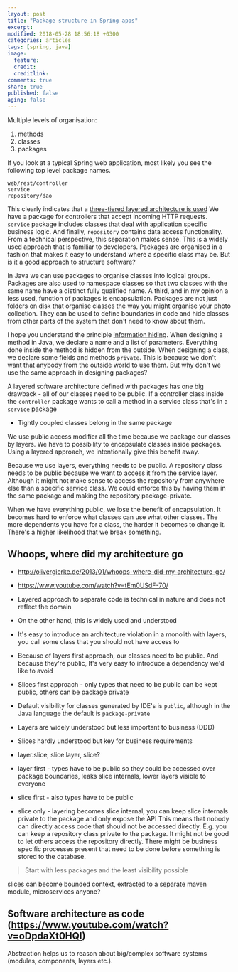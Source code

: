 ```yaml
---
layout: post
title: "Package structure in Spring apps"
excerpt:
modified: 2018-05-28 18:56:18 +0300
categories: articles
tags: [spring, java]
image:
  feature:
  credit:
  creditlink:
comments: true
share: true
published: false
aging: false
---
```


Multiple levels of organisation:
1) methods
2) classes
3) packages

If you look at a typical Spring web application, most likely you see the following top level package names.

```
web/rest/controller
service
repository/dao
```

This clearly indicates that a [three-tiered layered architecture is used](https://en.wikipedia.org/wiki/Multitier_architecture#Three-tier_architecture "Three-tier architecture")
We have a package for controllers that accept incoming HTTP requests.
`service` package includes classes that deal with application specific business logic.
And finally, `repository` contains data access functionality.
From a technical perspective, this separation makes sense.
This is a widely used approach that is familiar to developers.
Packages are organised in a fashion that makes it easy to understand where a specific class may be.
But is it a good approach to structure software?

In Java we can use packages to organise classes into logical groups.
Packages are also used to namespace classes so that two classes with the same name have a distinct fully qualified name.
A third, and in my opinion a less used, function of packages is encapsulation.
Packages are not just folders on disk that organise classes the way you might organise your photo collection.
They can be used to define boundaries in code and hide classes from other parts of the system that don't need to know about them.

I hope you understand the principle [information hiding](https://en.wikipedia.org/wiki/Information_hiding "Information hiding").
When designing a method in Java, we declare a name and a list of parameters.
Everything done inside the method is hidden from the outside.
When designing a class, we declare some fields and methods `private`.
This is because we don't want that anybody from the outside world to use them.
But why don't we use the same approach in designing packages?

A layered software architecture defined with packages has one big drawback - all of our classes need to be public.
If a controller class inside the `controller` package wants to call a method in a service class that's in a `service` package

* Tightly coupled classes belong in the same package

We use public access modifier all the time because we package our classes by layers.
We have to possibility to encapsulate classes inside packages.
Using a layered approach, we intentionally give this benefit away.

Because we use layers, everything needs to be public.
A repository class needs to be public because we want to access it from the service layer.
Although it might not make sense to access the repository from anywhere else than a specific service class.
We could enforce this by having them in the same package and making the repository package-private.

When we have everything public, we lose the benefit of encapsulation.
It becomes hard to enforce what classes can use what other classes.
The more dependents you have for a class, the harder it becomes to change it.
There's a higher likelihood that we break something.

## Whoops, where did my architecture go
* http://olivergierke.de/2013/01/whoops-where-did-my-architecture-go/
* https://www.youtube.com/watch?v=tEm0USdF-70/

* Layered approach to separate code is technical in nature and does not reflect the domain
* On the other hand, this is widely used and understood
* It's easy to introduce an architecture violation in a monolith with layers, you call some class that you should not have access to
* Because of layers first approach, our classes need to be public. And because they're public, It's very easy to introduce a dependency we'd like to avoid
* Slices first approach - only types that need to be public can be kept public, others can be package private
* Default visibility for classes generated by IDE's is `public`, although in the Java language the default is `package-private`

* Layers are widely understood but less important to business (DDD)
* Slices hardly understood but key for business requirements

* layer.slice, slice.layer, slice?
* layer first - types have to be public so they could be accessed over package boundaries, leaks slice internals, lower layers visible to everyone
* slice first - also types have to be public
* slice only - layering becomes slice internal, you can keep slice internals private to the package and only expose the API
This means that nobody can directly access code that should not be accessed directly.
E.g. you can keep a repository class private to the package.
It might not be good to let others access the repository directly.
There might be business specific processes present that need to be done before something is stored to the database.

> Start with less packages and the least visibility possible

slices can become bounded context, extracted to a separate maven module, microservices anyone?



## Software architecture as code (https://www.youtube.com/watch?v=oDpdaXt0HQI)

Abstraction helps us to reason about big/complex software systems (modules, components, layers etc.).
